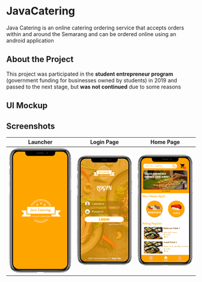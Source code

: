 # JavaCatering
Java Catering is an online catering ordering service that accepts orders within and around the Semarang and can be ordered online using an android application

## About the Project
This project was participated in the **student entrepreneur program** (government funding for businesses owned by students) in 2019 and passed to the next stage, but **was not continued**
 due to some reasons

## UI Mockup
## Screenshots
Launcher | Login Page | Home Page | 
:-------------------------:|:-------------------------:|:-------------------------:
![UI Mockup 1](UI%20Mockup/Launcher.png)  |  ![UI Mockup 2](UI%20Mockup/Login.png)  |  ![UI Mockup 3](UI%20Mockup/Home.png)
